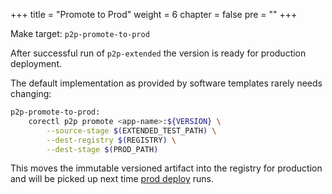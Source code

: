 +++
title = "Promote to Prod"
weight = 6
chapter = false
pre = ""
+++

Make target: `p2p-promote-to-prod`

After successful run of `p2p-extended` the version is ready for production deployment.

The default implementation as provided by software templates rarely needs changing:

```sh
p2p-promote-to-prod:
    corectl p2p promote <app-name>:${VERSION} \
        --source-stage $(EXTENDED_TEST_PATH) \
        --dest-registry $(REGISTRY) \
        --dest-stage $(PROD_PATH)
```

This moves the immutable versioned artifact into the registry for production and will be
picked up next time [prod deploy](/p2p/prod) runs.
